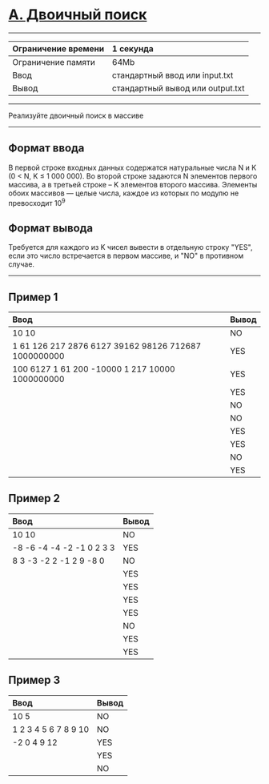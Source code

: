 # [A. Двоичный поиск](https://contest.yandex.ru/contest/27844/problems/A/)

---
| Ограничение времени | 1 секунда |
| :--- | :--- |
| Ограничение памяти | 64Mb |
| Ввод | стандартный ввод или input.txt |
| Вывод | стандартный вывод или output.txt |
---
Реализуйте двоичный поиск в массиве

---
## Формат ввода
В первой строке входных данных содержатся натуральные числа N и K (0 < N, K ≤ 1 000 000). Во второй строке задаются N элементов первого массива, а в третьей строке – K элементов второго массива. Элементы обоих массивов — целые числа, каждое из которых по модулю не превосходит 10<sup>9</sup>

## Формат вывода
Требуется для каждого из K чисел вывести в отдельную строку "YES", если это число встречается в первом массиве, и "NO" в противном случае.

---
## Пример 1

| Ввод | Вывод |
| :--- | :--- |
| 10 10 | NO |
| 1 61 126 217 2876 6127 39162 98126 712687 1000000000 | YES |
| 100 6127 1 61 200 -10000 1 217 10000 1000000000 | YES |
|  | YES |
|  | NO |
|  | NO |
|  | YES |
|  | YES |
|  | NO |
|  | YES |

## Пример 2

| Ввод | Вывод |
| :--- | :--- |
| 10 10 | NO |
| -8 -6 -4 -4 -2 -1 0 2 3 3 | YES |
| 8 3 -3 -2 2 -1 2 9 -8 0 | NO |
|  | YES |
|  | YES |
|  | YES |
|  | YES |
|  | NO |
|  | YES |
|  | YES |

## Пример 3

| Ввод | Вывод |
| :--- | :--- |
| 10 5 | NO |
| 1 2 3 4 5 6 7 8 9 10 | NO |
| -2 0 4 9 12 | YES |
|  | YES |
|  | NO |
